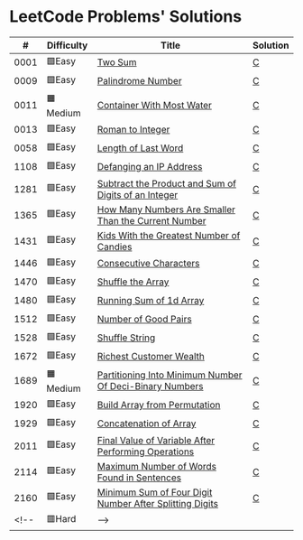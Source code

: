# LeetCode Problems' Solutions

| # | Difficulty | Title | Solution |
|---| ---------- | ----- | -------- |
0001|🟩Easy|[Two Sum](https://leetcode.com/problems/two-sum)|[C](https://github.com/CalvinWan0101/LeetCode/tree/main/Solution/0001-Two-Sum/0001.c)
0009|🟩Easy|[Palindrome Number](https://leetcode.com/problems/palindrome-number)|[C](https://github.com/CalvinWan0101/LeetCode/tree/main/Solution/0009-Palindrome-Number/0009.c)
0011|🟧Medium|[Container With Most Water](https://leetcode.com/problems/container-with-most-water/)|[C]()
0013|🟩Easy|[Roman to Integer](https://leetcode.com/problems/roman-to-integer)|[C](https://github.com/CalvinWan0101/LeetCode/tree/main/Solution/0013-Roman-to-Integer/0013.c)
0058|🟩Easy|[Length of Last Word](https://leetcode.com/problems/length-of-last-word)|[C](https://github.com/CalvinWan0101/LeetCode/tree/main/Solution/0058-Length-of-Last-Word/0058.c)
1108|🟩Easy|[Defanging an IP Address](https://leetcode.com/problems/defanging-an-ip-address)|[C](https://github.com/CalvinWan0101/LeetCode/tree/main/Solution/1108-Defanging-an-IP-Address/1108.c)
1281|🟩Easy|[Subtract the Product and Sum of Digits of an Integer](https://leetcode.com/problems/subtract-the-product-and-sum-of-digits-of-an-integer)|[C](https://github.com/CalvinWan0101/LeetCode/blob/main/Solution/1281-Subtract-the-Product-and-Sum-of-Digits-of-an-Integer/1281.c)
1365|🟩Easy|[How Many Numbers Are Smaller Than the Current Number](https://leetcode.com/problems/how-many-numbers-are-smaller-than-the-current-number)|[C](https://github.com/CalvinWan0101/LeetCode/blob/main/Solution/1365-How-Many-Numbers-Are-Smaller-Than-the-Current-Number/1365.c)
1431|🟩Easy|[Kids With the Greatest Number of Candies](https://leetcode.com/problems/kids-with-the-greatest-number-of-candies)|[C](https://github.com/CalvinWan0101/LeetCode/blob/main/Solution/1431-Kids-With-the-Greatest-Number-of-Candies/1431.c)
1446|🟩Easy|[Consecutive Characters](https://leetcode.com/problems/consecutive-characters)|[C](https://github.com/CalvinWan0101/LeetCode/tree/main/Solution/1446-Consecutive-Characters/1446.c)
1470|🟩Easy|[Shuffle the Array](https://leetcode.com/problems/shuffle-the-array)|[C](https://github.com/CalvinWan0101/LeetCode/tree/main/Solution/1470-Shuffle-the-Array/1470.c)
1480|🟩Easy|[Running Sum of 1d Array](https://leetcode.com/problems/running-sum-of-1d-array)|[C](https://github.com/CalvinWan0101/LeetCode/tree/main/Solution/1480-Running-Sum-of-1d-Array/1480.c)
1512|🟩Easy|[Number of Good Pairs](https://leetcode.com/problems/number-of-good-pairs/)|[C](https://github.com/CalvinWan0101/LeetCode/blob/main/Solution/1512-Number-of-Good-Pairs/1512.c)
1528|🟩Easy|[Shuffle String](https://leetcode.com/problems/shuffle-string)|[C](https://github.com/CalvinWan0101/LeetCode/blob/main/Solution/1528-Shuffle-String/1528.c)
1672|🟩Easy|[Richest Customer Wealth](https://leetcode.com/problems/richest-customer-wealth)|[C](https://github.com/CalvinWan0101/LeetCode/blob/main/Solution/1672-Richest-Customer-Wealth/1672.c)
1689|🟧Medium|[Partitioning Into Minimum Number Of Deci-Binary Numbers](https://leetcode.com/problems/partitioning-into-minimum-number-of-deci-binary-numbers)|[C](https://github.com/CalvinWan0101/LeetCode/blob/main/Solution/1689-Partitioning-Into-Minimum-Number-Of-Deci-Binary-Numbers/1689.c)
1920|🟩Easy|[Build Array from Permutation](https://leetcode.com/problems/build-array-from-permutation)|[C](https://github.com/CalvinWan0101/LeetCode/tree/main/Solution/1920-Build-Array-from-Permutation/1920.c)
1929|🟩Easy|[Concatenation of Array](https://leetcode.com/problems/concatenation-of-array)|[C](https://github.com/CalvinWan0101/LeetCode/tree/main/Solution/1929-Concatenation-of-Array/1929.c)
2011|🟩Easy|[Final Value of Variable After Performing Operations](https://leetcode.com/problems/final-value-of-variable-after-performing-operations)|[C](https://github.com/CalvinWan0101/LeetCode/tree/main/Solution/2011-Final-Value-of-Variable-After-Performing-Operations/2011.c)
2114|🟩Easy|[Maximum Number of Words Found in Sentences](https://leetcode.com/problems/maximum-number-of-words-found-in-sentences)|[C](https://github.com/CalvinWan0101/LeetCode/tree/main/Solution/2114-Maximum-Number-of-Words-Found-in-Sentences/2114.c)
2160|🟩Easy|[Minimum Sum of Four Digit Number After Splitting Digits](https://leetcode.com/problems/minimum-sum-of-four-digit-number-after-splitting-digits)|[C](https://github.com/CalvinWan0101/LeetCode/blob/main/Solution/2160-Minimum-Sum-of-Four-Digit-Number-After-Splitting-Digits/2160.c)
<!-- |🟥Hard| -->

